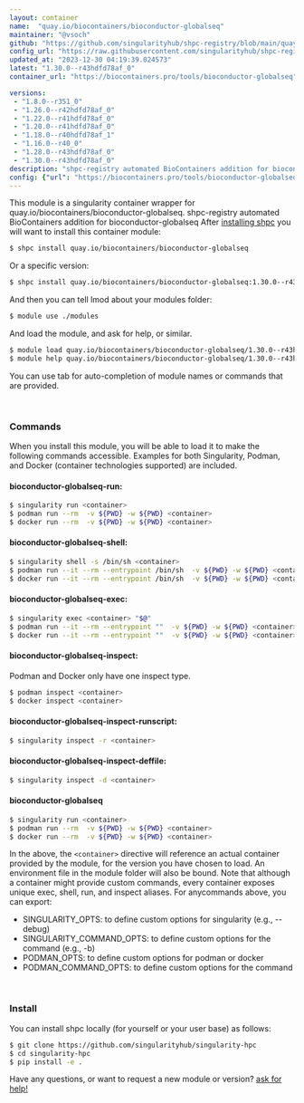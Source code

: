 ```yaml
---
layout: container
name:  "quay.io/biocontainers/bioconductor-globalseq"
maintainer: "@vsoch"
github: "https://github.com/singularityhub/shpc-registry/blob/main/quay.io/biocontainers/bioconductor-globalseq/container.yaml"
config_url: "https://raw.githubusercontent.com/singularityhub/shpc-registry/main/quay.io/biocontainers/bioconductor-globalseq/container.yaml"
updated_at: "2023-12-30 04:19:39.024573"
latest: "1.30.0--r43hdfd78af_0"
container_url: "https://biocontainers.pro/tools/bioconductor-globalseq"

versions:
 - "1.8.0--r351_0"
 - "1.26.0--r42hdfd78af_0"
 - "1.22.0--r41hdfd78af_0"
 - "1.20.0--r41hdfd78af_0"
 - "1.18.0--r40hdfd78af_1"
 - "1.16.0--r40_0"
 - "1.28.0--r43hdfd78af_0"
 - "1.30.0--r43hdfd78af_0"
description: "shpc-registry automated BioContainers addition for bioconductor-globalseq"
config: {"url": "https://biocontainers.pro/tools/bioconductor-globalseq", "maintainer": "@vsoch", "description": "shpc-registry automated BioContainers addition for bioconductor-globalseq", "latest": {"1.30.0--r43hdfd78af_0": "sha256:8c19c24849a0d3f671e1accc60073855a11aebc1d9c70fae40e5f2e768a80da5"}, "tags": {"1.8.0--r351_0": "sha256:f09ebf3fe3800aadcd0041448e1ab4f9d4245b6ff7201c41e133d918d628f2af", "1.26.0--r42hdfd78af_0": "sha256:a3ee04e64274a5070dac442bf358b0f2b4649c262748cf818e3066b8ef54c30f", "1.22.0--r41hdfd78af_0": "sha256:7b19ba84385a9350c59275517789f63a2d28b4189f2d8b30b6851c0edfe98684", "1.20.0--r41hdfd78af_0": "sha256:322b0d782e7e59a6fec428c0ce2d698f71154e058335d3ebe8cd8eaeffb633b2", "1.18.0--r40hdfd78af_1": "sha256:510e9130fe7324878bd9baf24a8a11f5f06e2098c4114b49e7c60fb654d6eac3", "1.16.0--r40_0": "sha256:c4e0dbd62e99fc08afd596d46808985a6758db1b50843b90f9cda1644fe4dddf", "1.28.0--r43hdfd78af_0": "sha256:ce3b8b64b86066d56ffdeb3eda40d4e6db7e9f348bdd42466b8973151335390b", "1.30.0--r43hdfd78af_0": "sha256:8c19c24849a0d3f671e1accc60073855a11aebc1d9c70fae40e5f2e768a80da5"}, "docker": "quay.io/biocontainers/bioconductor-globalseq"}
---
```


This module is a singularity container wrapper for quay.io/biocontainers/bioconductor-globalseq.
shpc-registry automated BioContainers addition for bioconductor-globalseq
After [installing shpc](#install) you will want to install this container module:


```bash
$ shpc install quay.io/biocontainers/bioconductor-globalseq
```

Or a specific version:

```bash
$ shpc install quay.io/biocontainers/bioconductor-globalseq:1.30.0--r43hdfd78af_0
```

And then you can tell lmod about your modules folder:

```bash
$ module use ./modules
```

And load the module, and ask for help, or similar.

```bash
$ module load quay.io/biocontainers/bioconductor-globalseq/1.30.0--r43hdfd78af_0
$ module help quay.io/biocontainers/bioconductor-globalseq/1.30.0--r43hdfd78af_0
```

You can use tab for auto-completion of module names or commands that are provided.

<br>

### Commands

When you install this module, you will be able to load it to make the following commands accessible.
Examples for both Singularity, Podman, and Docker (container technologies supported) are included.

#### bioconductor-globalseq-run:

```bash
$ singularity run <container>
$ podman run --rm  -v ${PWD} -w ${PWD} <container>
$ docker run --rm  -v ${PWD} -w ${PWD} <container>
```

#### bioconductor-globalseq-shell:

```bash
$ singularity shell -s /bin/sh <container>
$ podman run --it --rm --entrypoint /bin/sh  -v ${PWD} -w ${PWD} <container>
$ docker run --it --rm --entrypoint /bin/sh  -v ${PWD} -w ${PWD} <container>
```

#### bioconductor-globalseq-exec:

```bash
$ singularity exec <container> "$@"
$ podman run --it --rm --entrypoint ""  -v ${PWD} -w ${PWD} <container> "$@"
$ docker run --it --rm --entrypoint ""  -v ${PWD} -w ${PWD} <container> "$@"
```

#### bioconductor-globalseq-inspect:

Podman and Docker only have one inspect type.

```bash
$ podman inspect <container>
$ docker inspect <container>
```

#### bioconductor-globalseq-inspect-runscript:

```bash
$ singularity inspect -r <container>
```

#### bioconductor-globalseq-inspect-deffile:

```bash
$ singularity inspect -d <container>
```



#### bioconductor-globalseq

```bash
$ singularity run <container>
$ podman run --rm  -v ${PWD} -w ${PWD} <container>
$ docker run --rm  -v ${PWD} -w ${PWD} <container>
```


In the above, the `<container>` directive will reference an actual container provided
by the module, for the version you have chosen to load. An environment file in the
module folder will also be bound. Note that although a container
might provide custom commands, every container exposes unique exec, shell, run, and
inspect aliases. For anycommands above, you can export:

 - SINGULARITY_OPTS: to define custom options for singularity (e.g., --debug)
 - SINGULARITY_COMMAND_OPTS: to define custom options for the command (e.g., -b)
 - PODMAN_OPTS: to define custom options for podman or docker
 - PODMAN_COMMAND_OPTS: to define custom options for the command

<br>

### Install

You can install shpc locally (for yourself or your user base) as follows:

```bash
$ git clone https://github.com/singularityhub/singularity-hpc
$ cd singularity-hpc
$ pip install -e .
```

Have any questions, or want to request a new module or version? [ask for help!](https://github.com/singularityhub/singularity-hpc/issues)
